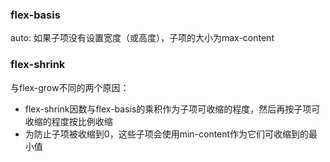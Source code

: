### flex-basis

auto: 如果子项没有设置宽度（或高度），子项的大小为max-content


### flex-shrink

与flex-grow不同的两个原因：
* flex-shrink因数与flex-basis的乘积作为子项可收缩的程度，然后再按子项可收缩的程度按比例收缩
* 为防止子项被收缩到0，这些子项会使用min-content作为它们可收缩到的最小值